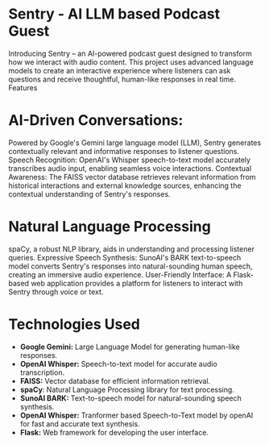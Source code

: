# Sentry - AI LLM based Podcast Guest
 Introducing Sentry – an AI-powered podcast guest designed to transform how we interact with audio content. This project uses advanced language models to create an interactive experience where listeners can ask questions and receive thoughtful, human-like responses in real time.
Features

# AI-Driven Conversations:
Powered by Google's Gemini large language model (LLM), Sentry generates contextually relevant and informative responses to listener questions.
Speech Recognition: OpenAI's Whisper speech-to-text model accurately transcribes audio input, enabling seamless voice interactions.
Contextual Awareness: The FAISS vector database retrieves relevant information from historical interactions and external knowledge sources, enhancing the contextual understanding of Sentry's responses.

# Natural Language Processing
spaCy, a robust NLP library, aids in understanding and processing listener queries.
Expressive Speech Synthesis: SunoAI's BARK text-to-speech model converts Sentry's responses into natural-sounding human speech, creating an immersive audio experience.
User-Friendly Interface: A Flask-based web application provides a platform for listeners to interact with Sentry through voice or text.

# Technologies Used

- **Google Gemini:** Large Language Model for generating human-like responses.
- **OpenAI Whisper:** Speech-to-text model for accurate audio transcription.
- **FAISS:** Vector database for efficient information retrieval.
- **spaCy**: Natural Language Processing library for text processing.
- **SunoAI BARK:** Text-to-speech model for natural-sounding speech synthesis.
- **OpenAI Whisper:** Tranformer based Speech-to-Text model by openAI for fast and accurate text synthesis.
- **Flask:** Web framework for developing the user interface.
